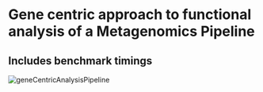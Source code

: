 # Gene centric approach to functional analysis of a Metagenomics Pipeline

## Includes benchmark timings

![geneCentricAnalysisPipeline](https://s3-ap-southeast-1.amazonaws.com/fundmylife/workflow_pipeline.png)

